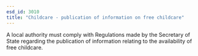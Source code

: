 ```yaml
---
esd_id: 3010
title: "Childcare - publication of information on free childcare"
---
```


A local authority must comply with Regulations made by the Secretary of State regarding the publication of information relating to the availability of free childcare.

